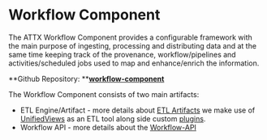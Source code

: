 # Workflow Component

The ATTX Workflow Component provides a configurable framework with the main purpose of ingesting, processing and distributing data and at the same time keeping track of the provenance, workflow/pipelines and activities/scheduled jobs used to map and enhance/enrich the information.

**Github Repository: **[**workflow-component**](https://github.com/ATTX-project/workflow-component)

The Workflow Component consists of two main artifacts:

* ETL Engine/Artifact - more details about [ETL Artifacts](ETL-Artifacts.md) we make use of [UnifiedViews](https://unifiedviews.eu/) as an ETL tool along side custom [plugins](Unified-Views-plugins.md).
* Workflow API - more details about the [Workflow-API](Workflow-API.md)
